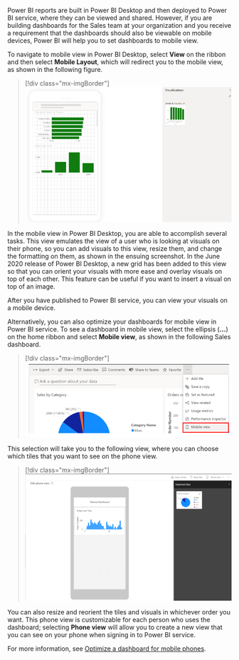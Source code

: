 Power BI reports are built in Power BI Desktop and then deployed to Power BI service, where they can be viewed and shared. However, if you are building dashboards for the Sales team at your organization and you receive a requirement that the dashboards should also be viewable on mobile devices, Power BI will help you to set dashboards to mobile view.

To navigate to mobile view in Power BI Desktop, select **View** on the ribbon and then select **Mobile Layout**, which will redirect you to the mobile view, as shown in the following figure.

> [!div class="mx-imgBorder"]
> [![Mobile view Power BI Desktop](../media/08-mobile-view-updates-ss.png)](../media/08-mobile-view-updates-ss.png#lightbox)

In the mobile view in Power BI Desktop, you are able to accomplish several tasks. This view emulates the view of a user who is looking at visuals on their phone, so you can add visuals to this view, resize them, and change the formatting on them, as shown in the ensuing screenshot. In the June 2020 release of Power BI Desktop, a new grid has been added to this view so that you can orient your visuals with more ease and overlay visuals on top of each other. This feature can be useful if you want to insert a visual on top of an image.

After you have published to Power BI service, you can view your visuals on a mobile device.

Alternatively, you can also optimize your dashboards for mobile view in Power BI service. To see a dashboard in mobile view, select the ellipsis (**...**) on the home ribbon and select **Mobile view**, as shown in the following Sales dashboard.

> [!div class="mx-imgBorder"]
> [![Mobile view on dashboard](../media/08-mobile-view-dashboard-ssm.png)](../media/08-mobile-view-dashboard-ssm.png#lightbox)

This selection will take you to the following view, where you can choose which tiles that you want to see on the phone view.

> [!div class="mx-imgBorder"]
> [![Mobile view page](../media/08-mobile-view-dash-ss.png)](../media/08-mobile-view-dash-ss.png#lightbox)

You can also resize and reorient the tiles and visuals in whichever order you want. This phone view is customizable for each person who uses the dashboard; selecting **Phone view** will allow you to create a new view that you can see on your phone when signing in to Power BI service.

For more information, see [Optimize a dashboard for mobile phones](https://docs.microsoft.com/en-us/power-bi/create-reports/service-create-dashboard-mobile-phone-view).
